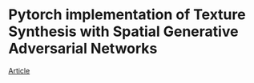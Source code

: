 # Pytorch implementation of Texture Synthesis with Spatial Generative Adversarial Networks

[Article](https://arxiv.org/abs/1611.08207)
